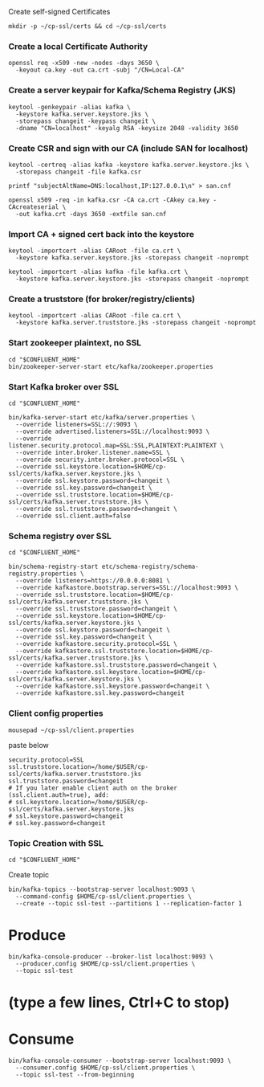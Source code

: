 Create self-signed Certificates

```
mkdir -p ~/cp-ssl/certs && cd ~/cp-ssl/certs
```

### Create a local Certificate Authority
```
openssl req -x509 -new -nodes -days 3650 \
  -keyout ca.key -out ca.crt -subj "/CN=Local-CA"
```
### Create a server keypair for Kafka/Schema Registry (JKS)
```
keytool -genkeypair -alias kafka \
  -keystore kafka.server.keystore.jks \
  -storepass changeit -keypass changeit \
  -dname "CN=localhost" -keyalg RSA -keysize 2048 -validity 3650
```
### Create CSR and sign with our CA (include SAN for localhost)
```
keytool -certreq -alias kafka -keystore kafka.server.keystore.jks \
  -storepass changeit -file kafka.csr
```

```
printf "subjectAltName=DNS:localhost,IP:127.0.0.1\n" > san.cnf
```
```
openssl x509 -req -in kafka.csr -CA ca.crt -CAkey ca.key -CAcreateserial \
  -out kafka.crt -days 3650 -extfile san.cnf
```

### Import CA + signed cert back into the keystore
```
keytool -importcert -alias CARoot -file ca.crt \
  -keystore kafka.server.keystore.jks -storepass changeit -noprompt
```
```
keytool -importcert -alias kafka -file kafka.crt \
  -keystore kafka.server.keystore.jks -storepass changeit -noprompt
```
### Create a truststore (for broker/registry/clients)
```
keytool -importcert -alias CARoot -file ca.crt \
  -keystore kafka.server.truststore.jks -storepass changeit -noprompt
```

### Start zookeeper plaintext, no SSL

```
cd "$CONFLUENT_HOME"
bin/zookeeper-server-start etc/kafka/zookeeper.properties
```

### Start Kafka broker over SSL

```
cd "$CONFLUENT_HOME"

bin/kafka-server-start etc/kafka/server.properties \
  --override listeners=SSL://:9093 \
  --override advertised.listeners=SSL://localhost:9093 \
  --override listener.security.protocol.map=SSL:SSL,PLAINTEXT:PLAINTEXT \
  --override inter.broker.listener.name=SSL \
  --override security.inter.broker.protocol=SSL \
  --override ssl.keystore.location=$HOME/cp-ssl/certs/kafka.server.keystore.jks \
  --override ssl.keystore.password=changeit \
  --override ssl.key.password=changeit \
  --override ssl.truststore.location=$HOME/cp-ssl/certs/kafka.server.truststore.jks \
  --override ssl.truststore.password=changeit \
  --override ssl.client.auth=false
```

### Schema registry over SSL

```
cd "$CONFLUENT_HOME"

bin/schema-registry-start etc/schema-registry/schema-registry.properties \
  --override listeners=https://0.0.0.0:8081 \
  --override kafkastore.bootstrap.servers=SSL://localhost:9093 \
  --override ssl.truststore.location=$HOME/cp-ssl/certs/kafka.server.truststore.jks \
  --override ssl.truststore.password=changeit \
  --override ssl.keystore.location=$HOME/cp-ssl/certs/kafka.server.keystore.jks \
  --override ssl.keystore.password=changeit \
  --override ssl.key.password=changeit \
  --override kafkastore.security.protocol=SSL \
  --override kafkastore.ssl.truststore.location=$HOME/cp-ssl/certs/kafka.server.truststore.jks \
  --override kafkastore.ssl.truststore.password=changeit \
  --override kafkastore.ssl.keystore.location=$HOME/cp-ssl/certs/kafka.server.keystore.jks \
  --override kafkastore.ssl.keystore.password=changeit \
  --override kafkastore.ssl.key.password=changeit
```

### Client config properties

```
mousepad ~/cp-ssl/client.properties
```

paste below
```
security.protocol=SSL
ssl.truststore.location=/home/$USER/cp-ssl/certs/kafka.server.truststore.jks
ssl.truststore.password=changeit
# If you later enable client auth on the broker (ssl.client.auth=true), add:
# ssl.keystore.location=/home/$USER/cp-ssl/certs/kafka.server.keystore.jks
# ssl.keystore.password=changeit
# ssl.key.password=changeit
```

### Topic Creation with SSL

```
cd "$CONFLUENT_HOME"
```

Create topic
```
bin/kafka-topics --bootstrap-server localhost:9093 \
  --command-config $HOME/cp-ssl/client.properties \
  --create --topic ssl-test --partitions 1 --replication-factor 1
```

# Produce
```
bin/kafka-console-producer --broker-list localhost:9093 \
  --producer.config $HOME/cp-ssl/client.properties \
  --topic ssl-test
```
# (type a few lines, Ctrl+C to stop)

# Consume
```
bin/kafka-console-consumer --bootstrap-server localhost:9093 \
  --consumer.config $HOME/cp-ssl/client.properties \
  --topic ssl-test --from-beginning
```

